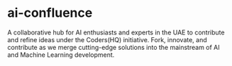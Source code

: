 # ai-confluence
A collaborative hub for AI enthusiasts and experts in the UAE to contribute and refine ideas under the Coders(HQ) initiative. Fork, innovate, and contribute as we merge cutting-edge solutions into the mainstream of AI and Machine Learning development.
